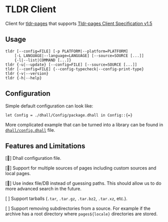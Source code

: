 # TLDR Client

Client for [tldr-pages](https://tldr.sh/) that supports [Tldr-pages Client
Specification v1.5
](https://github.com/tldr-pages/tldr/blob/v1.5/CLIENT-SPECIFICATION.md)


## Usage

```
tldr [--config=FILE] [-p PLATFORM|--platform=PLATFORM]
    [-L LANGUAGE|--language=LANGUAGE] [--source=SOURCE [...]]
    {-l|--list|COMMAND [...]}
tldr {-u|--update} [--config=FILE] [--source=SOURCE [...]]
tldr [--config=FILE] {--config-typecheck|--config-print-type}
tldr {-v|--version}
tldr {-h|--help}
```


## Configuration

Simple default configuration can look like:

```dhall
let Config = ./dhall/Config/package.dhall in Config::{=}
```

More complicated example that can be turned into a library can be found in
[`dhall/config.dhall`](./dhall/config.dhall) file.


## Features and Limitations

[] Dhall configuration file.

[] Support for multiple sources of pages including custom sources and local
    pages.

[] Use index file/DB instead of guessing paths. This should allow us to do
    more advanced search in the future.

[ ] Support tarballs (`.tar`, `.tar.gz`, `.tar.bz2`, `.tar.xz`, etc.).

[ ] Support removing subdirectories from a source. For example if the archive
    has a root directory where `pages${locale}` directories are stored.
